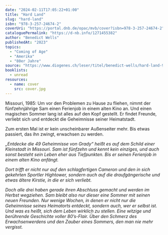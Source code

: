 ```yaml
---
date: "2024-02-11T17:05:22+01:00"
title: "Hard Land"
slug: "hard-land"
isbn: "978-3-257-24674-2"
coverUri: "https://portal.dnb.de/opac/mvb/cover?isbn=978-3-257-24674-2"
cataloguePermalink: "https://d-nb.info/1271455382"
author: "Benedict Wells"
publishedAt: "2023"
topics:
  - "Coming of Age"
  - "Amerika"
  - "80er Jahre"
source: "https://www.diogenes.ch/leser/titel/benedict-wells/hard-land-9783257246742.html"
booklists:
  - unread
resources:
  - name: cover
    src: cover.jpg
---
```


Missouri, 1985: Um vor den Problemen zu Hause zu fliehen, nimmt der 
fünfzehnjährige Sam einen Ferienjob in einem alten Kino an. Und einen magischen 
Sommer lang ist alles auf den Kopf gestellt. Er findet Freunde, verliebt sich 
und entdeckt die Geheimnisse seiner Heimatstadt.

Zum ersten Mal ist er kein unscheinbarer Außenseiter mehr. Bis etwas passiert, 
das ihn zwingt, erwachsen zu werden.

_„Entdecke die 49 Geheimnisse von Grady“ heißt es auf dem Schild einer Kleinstadt 
in Missouri. Sam ist fünfzehn und kennt kein einziges, und auch sonst besteht 
sein Leben eher aus Tiefpunkten. Bis er seinen Ferienjob in einem alten Kino 
anfängt._

_Dort trifft er nicht nur auf den schlagfertigen Cameron und den in sich 
gekehrten Sportler Hightower, sondern auch auf die draufgängerische und etwas 
ältere Kirstie, in die er sich verliebt._

_Doch alle drei haben gerade ihren Abschluss gemacht und werden im Herbst 
wegziehen. Sam bleibt also nur dieser eine Sommer mit seinen neuen Freunden. Nur 
wenige Wochen, in denen er nicht nur die Geheimnisse seines Heimatorts entdeckt, 
sondern auch, wer er selbst ist. Und was es heißt, sich dem Leben wirklich zu 
stellen. Eine witzige und berührende Geschichte voller 80’s-Flair. Über den 
Schmerz des Erwachsenwerdens und den Zauber eines Sommers, den man nie mehr 
vergisst._

        
    


                    
                    


                        
